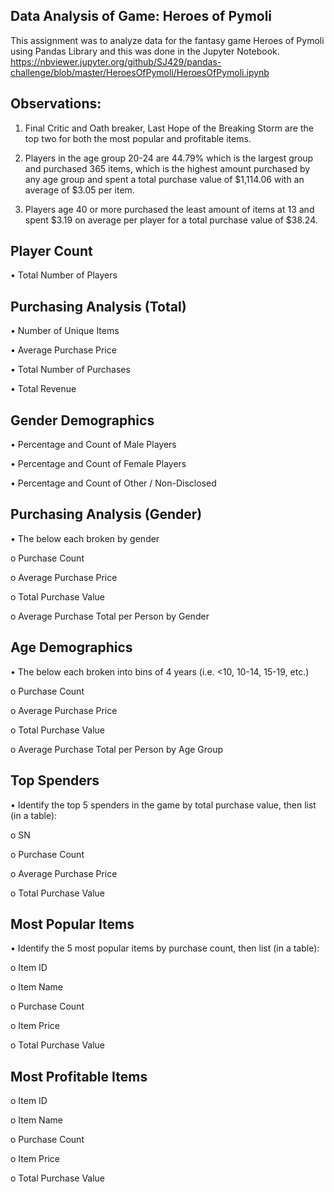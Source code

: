 

## Data Analysis of Game: Heroes of Pymoli 


This assignment was to analyze data for the fantasy game Heroes of Pymoli using Pandas Library and this was done in the Jupyter Notebook.
https://nbviewer.jupyter.org/github/SJ429/pandas-challenge/blob/master/HeroesOfPymoli/HeroesOfPymoli.ipynb

## Observations:
1.	Final Critic and Oath breaker, Last Hope of the Breaking Storm are the top two for both the most popular and profitable items.

2.	Players in the age group 20-24 are 44.79% which is the largest group and purchased 365 items, which is the highest amount purchased by any age group and spent a total purchase value of $1,114.06 with an average of $3.05 per item.

3.	Players age 40 or more purchased the least amount of items at 13 and spent $3.19 on average per player for a total purchase value of $38.24.


## Player Count
•	Total Number of Players

## Purchasing Analysis (Total)
•	Number of Unique Items

•	Average Purchase Price

•	Total Number of Purchases

•	Total Revenue

## Gender Demographics
•	Percentage and Count of Male Players

•	Percentage and Count of Female Players

•	Percentage and Count of Other / Non-Disclosed

## Purchasing Analysis (Gender)
•	The below each broken by gender

o	Purchase Count

o	Average Purchase Price

o	Total Purchase Value

o	Average Purchase Total per Person by Gender

## Age Demographics
•	The below each broken into bins of 4 years (i.e. <10, 10-14, 15-19, etc.)

o	Purchase Count

o	Average Purchase Price

o	Total Purchase Value

o	Average Purchase Total per Person by Age Group

## Top Spenders
•	Identify the top 5 spenders in the game by total purchase value, then list (in a table):

o	SN

o	Purchase Count

o	Average Purchase Price

o	Total Purchase Value

## Most Popular Items
•	Identify the 5 most popular items by purchase count, then list (in a table):

o	Item ID

o	Item Name

o	Purchase Count

o	Item Price

o	Total Purchase Value

## Most Profitable Items

o	Item ID

o	Item Name

o	Purchase Count

o	Item Price

o	Total Purchase Value
